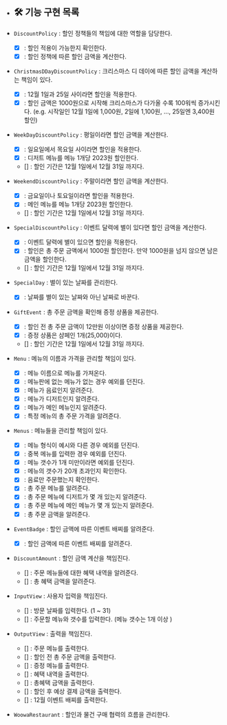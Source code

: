 * ## 🛠 기능 구현 목록

* `DiscountPolicy` : 할인 정책들의 책임에 대한 역할을 담당한다.
    * [x] : 할인 적용이 가능한지 확인한다.
    * [x] : 할인 정책에 따른 할인 금액을 계산한다.

* `ChristmasDDayDiscountPolicy` : 크리스마스 디 데이에 따른 할인 금액을 계산하는 책임이 있다.
    * [x] : 12월 1일과 25일 사이라면 할인을 적용한다.
    * [x] : 할인 금액은 1000원으로 시작해 크리스마스가 다가올 수록 100워씩 증가시킨다.
           (e.g. 시작일인 12월 1일에 1,000원, 2일에 1,100원, ..., 25일엔 3,400원 할인)

* `WeekDayDiscountPolicy` : 평일이라면 할인 금액을 계산한다.
    * [x] : 일요일에서 목요일 사이라면 할인을 적용한다.
    * [x] : 디저트 메뉴를 메뉴 1개당 2023원 할인한다.
    * [] : 할인 기간은 12월 1일에서 12월 31일 까지다.

* `WeekendDiscountPolicy` : 주말이라면 할인 금액을 계산한다.
    * [x] : 금요일이나 토요일이라면 할인을 적용한다.
    * [x] : 메인 메뉴를 메뉴 1개당 2023원 할인한다.
    * [] : 할인 기간은 12월 1일에서 12월 31일 까지다.

* `SpecialDiscountPolicy` : 이벤트 달력에 별이 있다면 할인 금액을 계산한다.
    * [x] : 이벤트 달력에 별이 있으면 할인을 적용한다.
    * [x] : 할인은 총 주문 금액에서 1000원 할인한다. 만약 1000원을 넘지 않으면 남은 금액을 할인한다.
    * [] : 할인 기간은 12월 1일에서 12월 31일 까지다.

* `SpecialDay` : 별이 있는 날짜를 관리한다.
    * [x] : 날짜를 별이 있는 날짜와 아닌 날짜로 바꾼다.

* `GiftEvent` : 총 주문 금액을 확인해 증정 상품을 제공한다.
    * [x] : 할인 전 총 주문 금액이 12만원 이상이면 증정 상품을 제공한다.
    * [x] : 증정 상품은 샴페인 1개(25,000)이다.
    * [] : 할인 기간은 12월 1일에서 12월 31일 까지다.

* `Menu` : 메뉴의 이름과 가격을 관리할 책임이 있다.
    * [x] : 메뉴 이름으로 메뉴를 가져온다.
    * [x] : 메뉴판에 없는 메뉴가 없는 경우 예외를 던진다.
    * [x] : 메뉴가 음료인지 알려준다.
    * [x] : 메뉴가 디저트인지 알려준다.
    * [x] : 메뉴가 메인 메뉴인지 알려준다.
    * [x] : 특정 메뉴의 총 주문 가격을 알려준다.

* `Menus` : 메뉴들을 관리할 책임이 있다.
    * [x] : 메뉴 형식이 예시와 다른 경우 예외를 던진다.
    * [x] : 중복 메뉴를 입력한 경우 예외를 던진다.
    * [x] : 메뉴 갯수가 1개 미만이라면 예외를 던진다.
    * [x] : 메뉴의 갯수가 20개 초과인지 확인한다.
    * [x] : 음료만 주문했는지 확인한다.
    * [x] : 총 주문 메뉴를 알려준다.
    * [x] : 총 주문 메뉴에 디저트가 몇 개 있는지 알려준다.
    * [x] : 총 주문 메뉴에 메인 메뉴가 몇 개 있는지 알려준다.
    * [x] : 총 주문 금액을 알려준다.

* `EventBadge` : 할인 금액에 따른 이벤트 배찌를 알려준다.
    * [x] : 할인 금액에 따른 이벤트 배찌를 알려준다.

* `DiscountAmount` : 할인 금액 계산을 책임진다.
    * [] : 주문 메뉴들에 대한 혜택 내역을 알려준다.
    * [] : 총 혜택 금액을 알려준다.

* `InputView` : 사용자 입력을 책임진다.
  * [] : 방문 날짜를 입력한다. (1 ~ 31)
  * [] : 주문할 메뉴와 갯수를 입력한다. (메뉴 갯수는 1개 이상 )

* `OutputView` : 출력을 책임진다.
  * [] : 주문 메뉴를 출력한다.
  * [] : 할인 전 총 주문 금액을 출력한다.
  * [] : 증정 메뉴를 출력한다.
  * [] : 혜택 내역을 출력한다.
  * [] : 총혜택 금액을 출력한다.
  * [] : 할인 후 예상 결제 금액을 출력한다.
  * [] : 12월 이벤트 배찌를 출력한다.

* `WoowaRestaurant` : 할인과 물건 구매 협력의 흐름을 관리한다.